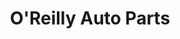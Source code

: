 ---
title: "O'Reilly Auto Parts"
url: /chicago/oreilly-auto-parts-south-cicero-avenue-2/
shop: Autoteile
---